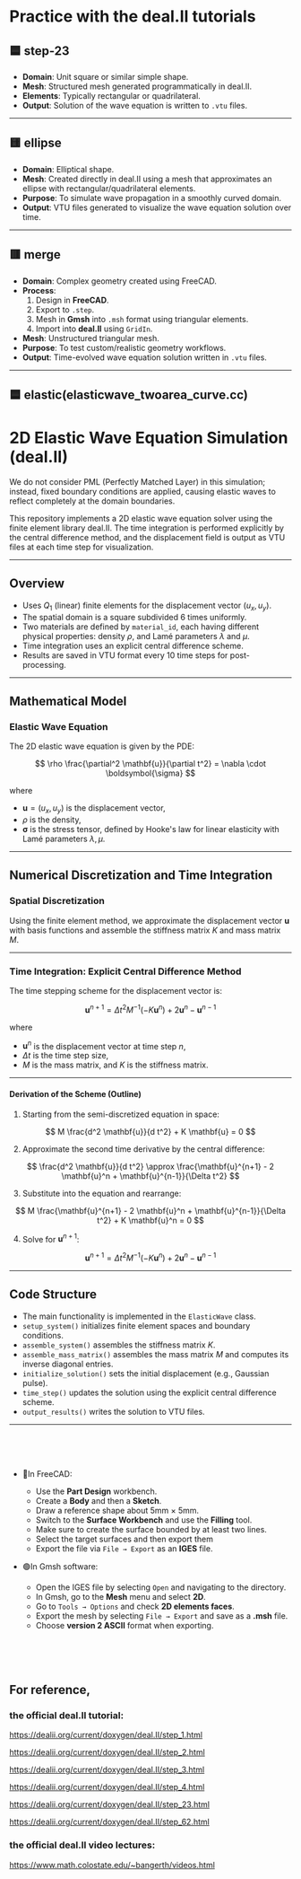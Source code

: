 # Practice with the deal.II tutorials

## 🟦 **step-23**

- **Domain**: Unit square or similar simple shape.
- **Mesh**: Structured mesh generated programmatically in deal.II.
- **Elements**: Typically rectangular or quadrilateral.
- **Output**: Solution of the wave equation is written to `.vtu` files.

---

## 🟨 **ellipse**

- **Domain**: Elliptical shape.
- **Mesh**: Created directly in deal.II using a mesh that approximates an ellipse with rectangular/quadrilateral elements.
- **Purpose**: To simulate wave propagation in a smoothly curved domain.
- **Output**: VTU files generated to visualize the wave equation solution over time.

---

## 🟥 **merge**

- **Domain**: Complex geometry created using FreeCAD.
- **Process**:
  1. Design in **FreeCAD**.
  2. Export to `.step`.
  3. Mesh in **Gmsh** into `.msh` format using triangular elements.
  4. Import into **deal.II** using `GridIn`.
- **Mesh**: Unstructured triangular mesh.
- **Purpose**: To test custom/realistic geometry workflows.
- **Output**: Time-evolved wave equation solution written in `.vtu` files.

---

## 🟦 **elastic(elasticwave_twoarea_curve.cc)**

# 2D Elastic Wave Equation Simulation (deal.II)

We do not consider PML (Perfectly Matched Layer) in this simulation; instead, fixed boundary conditions are applied, causing elastic waves to reflect completely at the domain boundaries.

This repository implements a 2D elastic wave equation solver using the finite element library deal.II.
The time integration is performed explicitly by the central difference method, and the displacement
field is output as VTU files at each time step for visualization.

---

## Overview

- Uses $Q_1$ (linear) finite elements for the displacement vector $(u_x, u_y)$.
- The spatial domain is a square subdivided 6 times uniformly.
- Two materials are defined by `material_id`, each having different physical properties:
  density $\rho$, and Lamé parameters $\lambda$ and $\mu$.
- Time integration uses an explicit central difference scheme.
- Results are saved in VTU format every 10 time steps for post-processing.

---

## Mathematical Model

### Elastic Wave Equation

The 2D elastic wave equation is given by the PDE:

$$
\rho \frac{\partial^2 \mathbf{u}}{\partial t^2} = \nabla \cdot \boldsymbol{\sigma}
$$

where

- $\mathbf{u} = (u_x, u_y)$ is the displacement vector,
- $\rho$ is the density,
- $\boldsymbol{\sigma}$ is the stress tensor, defined by Hooke's law for linear elasticity with Lamé parameters $\lambda, \mu$.

---

## Numerical Discretization and Time Integration

### Spatial Discretization

Using the finite element method, we approximate the displacement vector $\mathbf{u}$
with basis functions and assemble the stiffness matrix $K$ and mass matrix $M$.

---

### Time Integration: Explicit Central Difference Method

The time stepping scheme for the displacement vector is:

$$
\mathbf{u}^{n+1} = \Delta t^2 M^{-1} (-K \mathbf{u}^n) + 2 \mathbf{u}^n - \mathbf{u}^{n-1}
$$

where

- $\mathbf{u}^n$ is the displacement vector at time step $n$,
- $\Delta t$ is the time step size,
- $M$ is the mass matrix, and $K$ is the stiffness matrix.

---

#### Derivation of the Scheme (Outline)

1. Starting from the semi-discretized equation in space:

$$
M \frac{d^2 \mathbf{u}}{d t^2} + K \mathbf{u} = 0
$$

2. Approximate the second time derivative by the central difference:

$$
\frac{d^2 \mathbf{u}}{d t^2} \approx \frac{\mathbf{u}^{n+1} - 2 \mathbf{u}^n + \mathbf{u}^{n-1}}{\Delta t^2}
$$

3. Substitute into the equation and rearrange:

$$
M \frac{\mathbf{u}^{n+1} - 2 \mathbf{u}^n + \mathbf{u}^{n-1}}{\Delta t^2} + K \mathbf{u}^n = 0
$$

4. Solve for $\mathbf{u}^{n+1}$:

$$
\mathbf{u}^{n+1} = \Delta t^2 M^{-1} (-K \mathbf{u}^n) + 2 \mathbf{u}^n - \mathbf{u}^{n-1}
$$

---

## Code Structure

- The main functionality is implemented in the `ElasticWave` class.
- `setup_system()` initializes finite element spaces and boundary conditions.
- `assemble_system()` assembles the stiffness matrix $K$.
- `assemble_mass_matrix()` assembles the mass matrix $M$ and computes its inverse diagonal entries.
- `initialize_solution()` sets the initial displacement (e.g., Gaussian pulse).
- `time_step()` updates the solution using the explicit central difference scheme.
- `output_results()` writes the solution to VTU files.


---


<br>  
<br>  
<br>  

- 🔵In FreeCAD:
  - Use the **Part Design** workbench.
  - Create a **Body** and then a **Sketch**.
  - Draw a reference shape about 5mm × 5mm.
  - Switch to the **Surface Workbench** and use the **Filling** tool.
  - Make sure to create the surface bounded by at least two lines.
  - Select the target surfaces and then export them
  - Export the file via `File → Export` as an **IGES** file.

- 🟢In Gmsh software:
  - Open the IGES file by selecting `Open` and navigating to the directory.
  - In Gmsh, go to the **Mesh** menu and select **2D**.
  - Go to `Tools → Options` and check **2D elements faces**.
  - Export the mesh by selecting `File → Export` and save as a **.msh** file.
  - Choose **version 2 ASCII** format when exporting.

<br>  
<br>  
<br>  

## For reference, 

### the official deal.II tutorial:  

https://dealii.org/current/doxygen/deal.II/step_1.html

https://dealii.org/current/doxygen/deal.II/step_2.html

https://dealii.org/current/doxygen/deal.II/step_3.html

https://dealii.org/current/doxygen/deal.II/step_4.html

https://dealii.org/current/doxygen/deal.II/step_23.html

https://dealii.org/current/doxygen/deal.II/step_62.html

### the official deal.II video lectures:

https://www.math.colostate.edu/~bangerth/videos.html

